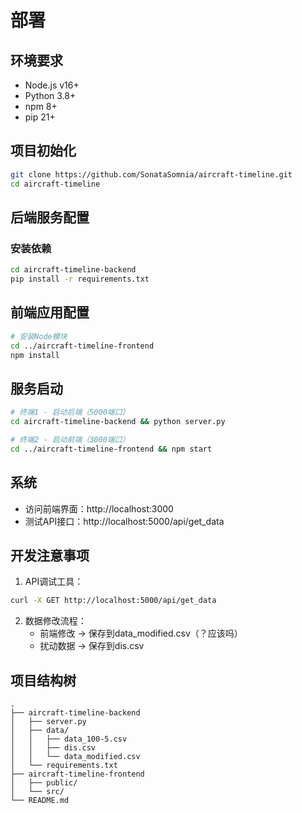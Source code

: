 # 部署

## 环境要求
- Node.js v16+
- Python 3.8+
- npm 8+
- pip 21+

## 项目初始化
```bash
git clone https://github.com/SonataSomnia/aircraft-timeline.git
cd aircraft-timeline
```

## 后端服务配置

### 安装依赖
```bash
cd aircraft-timeline-backend
pip install -r requirements.txt
```

## 前端应用配置
```bash
# 安装Node模块
cd ../aircraft-timeline-frontend
npm install
```

## 服务启动
```bash
# 终端1 - 启动后端（5000端口）
cd aircraft-timeline-backend && python server.py

# 终端2 - 启动前端（3000端口）
cd ../aircraft-timeline-frontend && npm start
```

## 系统
- 访问前端界面：http://localhost:3000
- 测试API接口：http://localhost:5000/api/get_data

## 开发注意事项
1. API调试工具：
```bash
curl -X GET http://localhost:5000/api/get_data 
```

2. 数据修改流程：
   - 前端修改 -> 保存到data_modified.csv（？应该吗）
   - 扰动数据 -> 保存到dis.csv


## 项目结构树
```
.
├── aircraft-timeline-backend
│   ├── server.py
│   ├── data/
│   │   ├── data_100-5.csv
│   │   ├── dis.csv
│   │   └── data_modified.csv
│   └── requirements.txt
├── aircraft-timeline-frontend
│   ├── public/
│   └── src/
└── README.md
```
